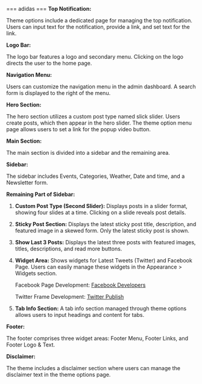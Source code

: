 === adidas ===
**Top Notification:**

Theme options include a dedicated page for managing the top notification. Users can input text for the notification, provide a link, and set text for the link.

**Logo Bar:**

The logo bar features a logo and secondary menu. Clicking on the logo directs the user to the home page.

**Navigation Menu:**

Users can customize the navigation menu in the admin dashboard. A search form is displayed to the right of the menu.

**Hero Section:**

The hero section utilizes a custom post type named slick slider. Users create posts, which then appear in the hero slider. The theme option menu page allows users to set a link for the popup video button.

**Main Section:**

The main section is divided into a sidebar and the remaining area.

**Sidebar:**

The sidebar includes Events, Categories, Weather, Date and time, and a Newsletter form.

**Remaining Part of Sidebar:**

1. **Custom Post Type (Second Slider):**
   Displays posts in a slider format, showing four slides at a time. Clicking on a slide reveals post details.

2. **Sticky Post Section:**
   Displays the latest sticky post title, description, and featured image in a skewed form. Only the latest sticky post is shown.

3. **Show Last 3 Posts:**
   Displays the latest three posts with featured images, titles, descriptions, and read more buttons.

4. **Widget Area:**
   Shows widgets for Latest Tweets (Twitter) and Facebook Page. Users can easily manage these widgets in the Appearance > Widgets section.

   Facebook Page Development: [Facebook Developers](https://developers.facebook.com/docs/plugins/page-plugin/)
   
   Twitter Frame Development: [Twitter Publish](https://publish.twitter.com/?query=https%3A%2F%2Ftwitter.com%2Fwpbrigade&widget=Timeline)

5. **Tab Info Section:**
   A tab info section managed through theme options allows users to input headings and content for tabs.

**Footer:**

The footer comprises three widget areas: Footer Menu, Footer Links, and Footer Logo & Text.

**Disclaimer:**

The theme includes a disclaimer section where users can manage the disclaimer text in the theme options page.

